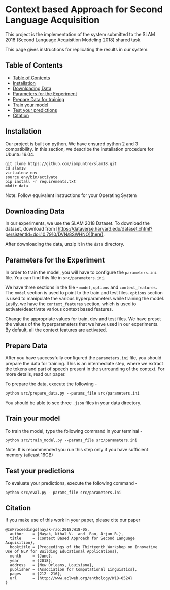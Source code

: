 # Context based Approach for Second Language Acquisition
This project is the implementation of the system submitted to the SLAM 2018 (Second Language Acquisition Modeling 2018) shared task.

This page gives instructions for replicating the results in our system.

## Table of Contents

<!-- toc -->

- [Table of Contents](#table-of-contents)
- [Installation](#installation)
- [Downloading Data](#downloading-data)
- [Parameters for the Experiment](#parameters-for-the-experiment)
- [Prepare Data for training](#prepare-data)
- [Train your model](#train-your-model)
- [Test your predictions](#test-your-predictions)
- [Citation](#citation)

<!-- tocstop -->

## Installation
Our project is built on python. We have ensured python 2 and 3 compatibility. In this section,
we describe the installation procedure for Ubuntu 16.04.

```shell
git clone https://github.com/iampuntre/slam18.git
cd slam18
virtualenv env
source env/bin/activate
pip install -r requirements.txt
mkdir data
```

Note: Follow equivalent instructions for your Operating System

## Downloading Data
In our experiments, we use the SLAM 2018 Dataset. To download the dataset, download from [https://dataverse.harvard.edu/dataset.xhtml?persistentId=doi:10.7910/DVN/8SWHNO](here). 

After downloading the data, unzip it in the ``data`` directory.

## Parameters for the Experiment
In order to train the model, you will have to configure the `parameters.ini` file. You can find this file in `src/parameters.ini`.

We have three sections in the file - `model`, `options` and `context_features`. The `model` section is used to point to the train and test files. `options` section is used to manipulate the various hyperparameters while training the model. Lastly, we have the `context_features` section, which is used to activate/deactivate various context based features.

Change the appropriate values for train, dev and test files. We have preset the values of the hyperparameters that we have used in our experiments. By default, all the context features are activated.

## Prepare Data
After you have successfully configured the `parameters.ini` file, you should prepare the data for training. This is an intermediate step, where we extract the tokens and part of speech present in the surrounding of the context. For more details, read our paper. 

To prepare the data, execute the following - 

```shell
python src/prepare_data.py --params_file src/parameters.ini
```

You should be able to see three `.json` files in your data directory.

## Train your model 
To train the model, type the following command in your terminal - 

```shell
python src/train_model.py --params_file src/parameters.ini
```

Note: It is recommended you run this step only if you have sufficient memory (atleast 16GB)

## Test your predictions
To evaluate your predictions, execute the following command - 

```shell
python src/eval.py --params_file src/parameters.ini
```

## Citation
If you make use of this work in your paper, please cite our paper 

```
@InProceedings{nayak-rao:2018:W18-05,
  author    = {Nayak, Nihal V.  and  Rao, Arjun R.},
  title     = {Context Based Approach for Second Language Acquisition},
  booktitle = {Proceedings of the Thirteenth Workshop on Innovative Use of NLP for Building Educational Applications},
  month     = {June},
  year      = {2018},
  address   = {New Orleans, Louisiana},
  publisher = {Association for Computational Linguistics},
  pages     = {212--216},
  url       = {http://www.aclweb.org/anthology/W18-0524}
}


```

